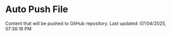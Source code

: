 # Auto Push File

Content that will be pushed to GitHub repository.
Last updated: 07/04/2025, 07:36:16 PM